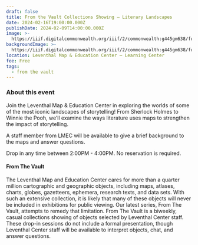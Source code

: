 ```yaml
---
draft: false
title: From the Vault Collections Showing — Literary Landscapes
date: 2024-02-16T19:00:00.000Z
publishDate: 2024-02-09T14:00:00.000Z
image: >-
  https://iiif.digitalcommonwealth.org/iiif/2/commonwealth:g445gm638/full/1200,/0/default.jpg
backgroundImage: >-
  https://iiif.digitalcommonwealth.org/iiif/2/commonwealth:g445gm638/full/1200,/0/default.jpg
location: Leventhal Map & Education Center – Learning Center
fee: Free
tags:
  - from the vault
---
```


### About this event

Join the Leventhal Map & Education Center in exploring the worlds of some of the most iconic landscapes of storytelling! From Sherlock Holmes to Winnie the Pooh, we’ll examine the ways literature uses maps to strengthen the impact of storytelling.

A staff member from LMEC will be available to give a brief background to the maps and answer questions.

Drop in any time between 2:00PM - 4:00PM. No reservation is required.

#### From The Vault

The Leventhal Map and Education Center cares for more than a quarter million cartographic and geographic objects, including maps, atlases, charts, globes, gazetteers, ephemera, research texts, and data sets. With such an extensive collection, it is likely that many of these objects will never be included in exhibitions for public viewing. Our latest series, From The Vault, attempts to remedy that limitation. From The Vault is a biweekly, casual collections showing of objects selected by Leventhal Center staff. These drop-in sessions do not include a formal presentation, though Leventhal Center staff will be available to interpret objects, chat, and answer questions.
